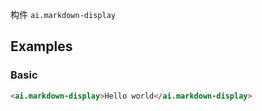 构件 `ai.markdown-display`

## Examples

### Basic

```html preview
<ai.markdown-display>Hello world</ai.markdown-display>
```
